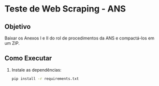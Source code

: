 # Teste de Web Scraping - ANS  

## Objetivo  
Baixar os Anexos I e II do rol de procedimentos da ANS e compactá-los em um ZIP.  

## Como Executar  
1. Instale as dependências:  
   ```bash  
   pip install -r requirements.txt  